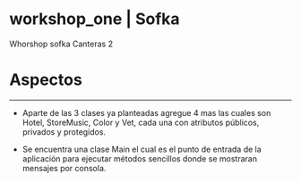 # workshop_one | Sofka

Whorshop sofka Canteras 2

# Aspectos
***
* Aparte de las 3 clases ya planteadas agregue 4 mas las cuales son Hotel, StoreMusic, Color y Vet, cada una con atributos públicos, privados y protegidos.

* Se encuentra una clase Main el cual es el punto de entrada de la aplicación para ejecutar métodos sencillos donde se mostraran mensajes por consola.



